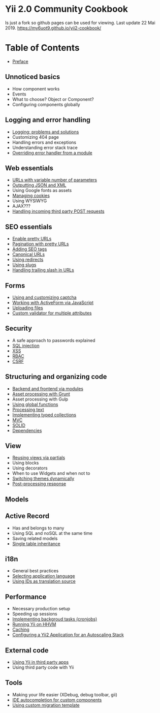 Yii 2.0 Community Cookbook
=================
Is just a fork so github pages can be used for viewing. Last update 22 Mai 2019.
https://my6uot9.github.io/yii2-cookbook/

Table of Contents
=================

- [Preface](preface.md)

Unnoticed basics
----------------

- How component works
- Events
- What to choose? Object or Component?
- Configuring components globally

Logging and error handling
--------------------------

- [Logging: problems and solutions](logging-problems-and-solutions.md)
- Customizing 404 page
- Handling errors and exceptions
- Understanding error stack trace
- [Overriding error handler from a module](overriding-error-handler-from-a-module.md)

Web essentials
--------------

- [URLs with variable number of parameters](urls-variable-number-of-parameters.md)
- [Outputting JSON and XML](response-formats.md)
- Using Google fonts as assets
- [Managing cookies](cookies.md)
- Using WYSIWYG
- AJAX???
- [Handling incoming third party POST requests](incoming-post.md)

SEO essentials
--------------

- [Enable pretty URLs](enable-pretty-urls.md)
- [Pagination with pretty URLs](pagination-pretty-urls.md)
- [Adding SEO tags](adding-seo-tags.md)
- [Canonical URLs](canonical-urls.md)
- [Using redirects](using-redirects.md)
- [Using slugs](using-slugs.md)
- [Handling trailing slash in URLs](handling-trailing-slash-in-urls.md)

Forms
-----

- [Using and customizing captcha](forms-captcha.md)
- [Working with ActiveForm via JavaScript](forms-activeform-js.md)
- [Uploading files](forms-uploading-files.md)
- [Custom validator for multiple attributes](forms-validator-multiple-attributes.md)

Security
--------

- A safe approach to passwords explained
- [SQL injection](sql-injection.md)
- [XSS](xss.md)
- [RBAC](security-rbac.md)
- [CSRF](csrf.md)

Structuring and organizing code
-------------------------------

- [Backend and frontend via modules](structure-backend-frontend-modules.md)
- [Asset processing with Grunt](structure-asset-processing-with-grunt.md)
- Asset processing with Gulp
- [Using global functions](structure-global-functions.md)
- [Processing text](processing-text.md)
- [Implementing typed collections](structure-collections.md)
- [MVC](mvc.md)
- [SOLID](solid.md)
- [Dependencies](dependencies.md)

View
----

- [Reusing views via partials](reusing-views-via-partials.md)
- Using blocks
- Using decorators
- When to use Widgets and when not to
- [Switching themes dynamically](switching-themes.md)
- [Post-processing response](response-post-processing.md)

Models
------


Active Record
-------------

- Has and belongs to many
- Using SQL and noSQL at the same time
- Saving related models
- [Single table inheritance](ar-single-table-inheritance.md)


i18n
----

- General best practices
- [Selecting application language](i18n-selecting-application-language.md)
- [Using IDs as translation source](i18n-using-ids-as-translation-source.md)


Performance
-----------

- Necessary production setup
- Speeding up sessions
- [Implementing backgroud tasks (cronjobs)](performance-cron.md)
- [Running Yii on HHVM](performance-hhvm.md)
- [Caching](caching.md)
- [Configuring a Yii2 Application for an Autoscaling Stack](scaling.md)

External code
-------------

- [Using Yii in third party apps](using-yii-in-third-party-apps.md)
- Using third party code with Yii

Tools
-----

- Making your life easier (XDebug, debug toolbar, gii)
- [IDE autocompletion for custom components](ide-autocompletion.md)
- [Using custom migration template](using-custom-migration-template.md)
